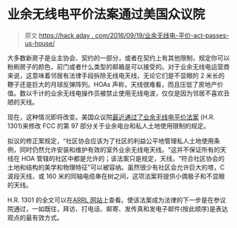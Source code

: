 # 业余无线电平价法案通过美国众议院

> 原文:[https://hack aday . com/2016/09/19/业余无线电-平价-act-passes-us-house/](https://hackaday.com/2016/09/19/amateur-radio-parity-act-passes-us-house/)

大多数新房子是业主协会、契约的一部分，或者在契约上有其他限制，规定你可以粉刷房子的颜色、前门或者什么类型的邮箱是可以接受的。对于业余无线电运营商来说，这意味着邻居有法律手段拆除无线电天线，无论它们是不显眼的 2 米长的鞭子还是巨大的月球反弹阵列。HOAs 声称，天线很难看，而且压低了房地产价值。数以千计的业余无线电操作员被禁止使用无线电波，仅仅是因为邻居不喜欢丑陋的天线。

现在，这种情况即将改变。美国众议院[最近通过了业余无线电平价法案](http://www.arrl.org/news/view/amateur-radio-parity-act-passes-in-the-us-house-of-representatives) (H.R. 1301)来修改 FCC 的第 97 部分关于业余电台和私人土地使用限制的规定。

拟议的修正案规定，“社区协会应该为了社区的利益公平地管理私人土地使用条例，同时仍然允许安装和维护有效的室外业余无线电天线。“这并不保证所有的天线在 HOA 管辖的社区中都是允许的；该法案只是规定，天线，“符合社区协会的土地和结构的美学和物理特征”可以被容纳。虽然很少有社区会允许巨大的塔，C 波段天线，或 160 米的同轴电缆串在树之间，这项法案将提供小偶极子和不显眼的天线。

H.R. 1301 的全文可以在[ARRL 网站](http://www.arrl.org/amateur-radio-parity-act)上查看。使该法案成为法律的下一步是在参议院通过，一如既往，拜访、打电话、邮寄、发传真和发电子邮件(按此顺序)是表达观点的最有效方式。